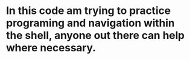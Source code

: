# In this code am trying to practice programing and navigation within the shell, anyone out there can help where necessary.

